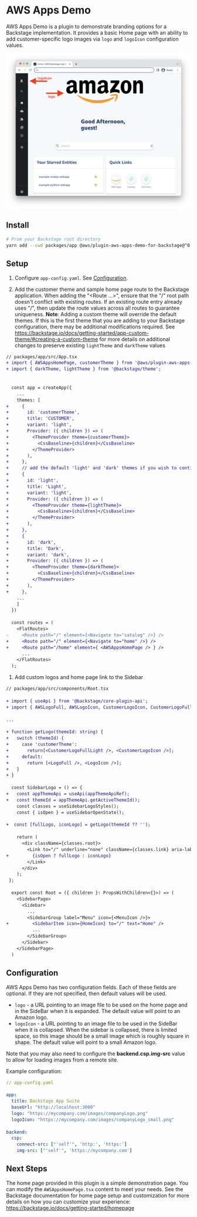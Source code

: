 <!-- 
Copyright Amazon.com, Inc. or its affiliates. All Rights Reserved.
SPDX-License-Identifier: Apache-2.0 
-->
# AWS Apps Demo

AWS Apps Demo is a plugin to demonstrate branding options for a Backstage implementation.
It provides a basic Home page with an ability to add customer-specific logo images via
`logo` and `logoIcon` configuration values.

![AWS Apps Demo Home page][homepageImage]

## Install

```bash
# From your Backstage root directory
yarn add --cwd packages/app @aws/plugin-aws-apps-demo-for-backstage@^0.1.0
```

## Setup

1. Configure `app-config.yaml`. See [Configuration](#configuration).  

2. Add the customer theme and sample home page route to the Backstage application.  When adding the "&lt;Route ...&gt;", ensure that the "/" root path doesn't conflict with existing routes.  If an existing route entry already uses "/", then update the route values across all routes to guarantee uniqueness.
**Note**: Adding a custom theme will override the default themes.  If this is the first theme that you are adding to your Backstage configuration, there may be additional modifications required.  See https://backstage.io/docs/getting-started/app-custom-theme/#creating-a-custom-theme for more details on additional changes to preserve existing `lightTheme` and `darkTheme` values

```diff
// packages/app/src/App.tsx
+ import { AWSAppsHomePage, customerTheme } from '@aws/plugin-aws-apps-demo-for-backstage';
+ import { darkTheme, lightTheme } from '@backstage/theme';

  
  const app = createApp({
    ...
    themes: [
+     {
+       id: 'customerTheme',
+       title: 'CUSTOMER',
+       variant: 'light',
+       Provider: ({ children }) => (
+         <ThemeProvider theme={customerTheme}>
+           <CssBaseline>{children}</CssBaseline>
+         </ThemeProvider>
+       ),
+     },
+     // add the default 'light' and 'dark' themes if you wish to continue using them
+     {
+       id: 'light',
+       title: 'Light',
+       variant: 'light',
+       Provider: ({ children }) => (
+         <ThemeProvider theme={lightTheme}>
+           <CssBaseline>{children}</CssBaseline>
+         </ThemeProvider>
+       ),
+     },
+     {
+       id: 'dark',
+       title: 'Dark',
+       variant: 'dark',
+       Provider: ({ children }) => (
+         <ThemeProvider theme={darkTheme}>
+           <CssBaseline>{children}</CssBaseline>
+         </ThemeProvider>
+       ),
+     },
    ...
    ]
  })
  
  const routes = (
    <FlatRoutes>
-     <Route path="/" element={<Navigate to="catalog" />} />
+     <Route path="/" element={<Navigate to="home" />} />
+     <Route path="/home" element={ <AWSAppsHomePage /> } />
      ...
    </FlatRoutes>
  );
```

1. Add custom logos and home page link to the Sidebar

```diff
// packages/app/src/components/Root.tsx

+ import { useApi } from '@backstage/core-plugin-api';
+ import { AWSLogoFull, AWSLogoIcon, CustomerLogoIcon, CustomerLogoFullLight } from '@aws/plugin-aws-apps-demo-for-backstage';

...

+ function getLogo(themeId: string) {
+   switch (themeId) {
+     case 'customerTheme':
+       return[<CustomerLogoFullLight />, <CustomerLogoIcon />];
+     default:
+       return [<LogoFull />, <LogoIcon />];
+   }
+ }

  const SidebarLogo = () => {
+   const appThemeApi = useApi(appThemeApiRef);
+   const themeId = appThemeApi.getActiveThemeId();
    const classes = useSidebarLogoStyles();
    const { isOpen } = useSidebarOpenState();

+  const [fullLogo, iconLogo] = getLogo(themeId ?? '');

    return (
      <div className={classes.root}>
        <Link to="/" underline="none" className={classes.link} aria-label="Home">
+         {isOpen ? fullLogo : iconLogo}
        </Link>
      </div>
    );
 };

  export const Root = ({ children }: PropsWithChildren<{}>) => (
    <SidebarPage>
      <Sidebar>
        ...
        <SidebarGroup label="Menu" icon={<MenuIcon />}>
+         <SidebarItem icon={HomeIcon} to="/" text="Home" />
          ...
        </SidebarGroup>
      </Sidebar>
    </SidebarPage>
  )

```

## Configuration

AWS Apps Demo has two configuration fields.  Each of these fields are optional.  If they are not specified, then default values will be used.

- `logo` - a URL pointing to an image file to be used on the home page and in the SideBar when it is expanded.  The default value will point to an Amazon logo.
- `logoIcon` - a URL pointing to an image file to be used in the SideBar when it is collapsed.  When the sidebar is collapsed, there is limited space, so this image should be a small image which is roughly square in shape.  The default value will point to a small Amazon logo.

Note that you may also need to configure the **backend.csp.img-src** value to allow for loading images from a remote site.

Example configuration:

```yaml
// app-config.yaml

app:
  title: Backstage App Suite
  baseUrl: "http://localhost:3000"
  logo: "https://mycompany.com/images/companyLogo.png"
  logoIcon: "https://mycompany.com/images/companyLogo_small.png"

backend:
  csp:
    connect-src: ["'self'", 'http:', 'https:']
    img-src: ["'self'", 'https://mycompany.com']
```

## Next Steps

The home page provided in this plugin is a simple demonstration page.  You can modify the `AWSAppsHomePage.tsx` content to meet your needs.  See the Backstage documentation for home page setup and customization for more details on how you can customize your experience: https://backstage.io/docs/getting-started/homepage

<!-- link definitions -->
[homepageImage]: docs/images/homePage.png 'AWS Apps Demo Home page'
